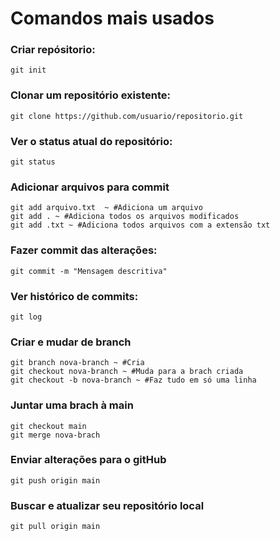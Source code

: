 # Comandos mais usados

### Criar repósitorio:
~~~ 
git init
~~~

### Clonar um repositório existente:
~~~ 
git clone https://github.com/usuario/repositorio.git
~~~ 

### Ver o status atual do repositório:
~~~ 
git status
~~~ 

### Adicionar arquivos para commit
~~~ 
git add arquivo.txt  ~ #Adiciona um arquivo
git add . ~ #Adiciona todos os arquivos modificados
git add .txt ~ #Adiciona todos arquivos com a extensão txt
~~~ 

### Fazer commit das alterações:
~~~ 
git commit -m "Mensagem descritiva"
~~~ 

### Ver histórico de commits:
~~~ 
git log
~~~ 

### Criar e mudar de branch
~~~ 
git branch nova-branch ~ #Cria 
git checkout nova-branch ~ #Muda para a brach criada
git checkout -b nova-branch ~ #Faz tudo em só uma linha
~~~  

### Juntar uma brach à main
~~~ 
git checkout main
git merge nova-brach
~~~ 

### Enviar alterações para o gitHub
~~~ 
git push origin main
~~~ 

### Buscar e atualizar seu repositório local
~~~ 
git pull origin main
~~~ 
